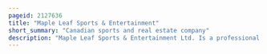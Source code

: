 ```yaml
---
pageid: 2127636
title: "Maple Leaf Sports & Entertainment"
short_summary: "Canadian sports and real estate company"
description: "Maple Leaf Sports & Entertainment Ltd. Is a professional Sports and commercial real Estate Company based in Toronto, Ontario, Canada. It is the largest Sports and Entertainment Company in Canada and one of the largest in north America with Assets that include Franchises in four of six major professional Sports Leagues."
---
```

